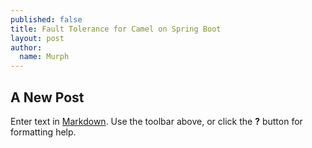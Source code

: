 ```yaml
---
published: false
title: Fault Tolerance for Camel on Spring Boot
layout: post
author:
  name: Murph
---
```

## A New Post

Enter text in [Markdown](http://daringfireball.net/projects/markdown/). Use the toolbar above, or click the **?** button for formatting help.
